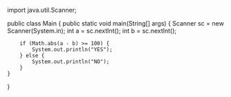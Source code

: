 import java.util.Scanner;

public class Main {
    public static void main(String[] args) {
        Scanner sc = new Scanner(System.in);
        int a = sc.nextInt();
        int b = sc.nextInt();
        
        if (Math.abs(a - b) >= 100) {
            System.out.println("YES");
        } else {
            System.out.println("NO");
        }
    }
}
